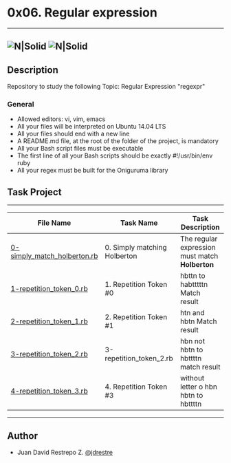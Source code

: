# 0x06. Regular expression
---
![N|Solid](https://www.holbertonschool.com/holberton-logo.png) ![N|Solid](https://intranet.hbtn.io/assets/holberton-logo-coral-27055cb2f875eb10bf3b3942e52a24581bc0667695bdc856d4f08b469b678000.png)
---

## Description
Repository to study the following Topic: Regular Expression "regexpr"

### General

- Allowed editors: vi, vim, emacs
- All your files will be interpreted on Ubuntu 14.04 LTS
- All your files should end with a new line
- A README.md file, at the root of the folder of the project, is mandatory
- All your Bash script files must be executable
- The first line of all your Bash scripts should be exactly #!/usr/bin/env ruby
- All your regex must be built for the Oniguruma library

## Task Project
---
File Name|Task Name|Task Description
---|---|---
[0-simply_match_holberton.rb](https://github.com/jdrestre/holberton-system_engineering-devops/tree/master/0x06-regular_expressions/0-simply_match_holberton.rb)|0. Simply matching Holberton|The regular expression must match **Holberton**
[1-repetition_token_0.rb](https://github.com/jdrestre/holberton-system_engineering-devops/tree/master/0x06-regular_expressions/1-repetition_token_0.rb)|1. Repetition Token #0|hbttn to habtttttn Match result
[2-repetition_token_1.rb](https://github.com/jdrestre/holberton-system_engineering-devops/tree/master/0x06-regular_expressions/2-repetition_token_1.rb)|2. Repetition Token #1|htn and hbtn Match result
[3-repetition_token_2.rb](https://github.com/jdrestre/holberton-system_engineering-devops/tree/master/0x06-regular_expressions/3-repetition_token_2.rb)|3-repetition_token_2.rb|hbn not hbtn to hbttttn match result
[4-repetition_token_3.rb](https://github.com/jdrestre/holberton-system_engineering-devops/tree/master/0x06-regular_expressions/4-repetition_token_3.rb)|4. Repetition Token #3|without letter o hbn hbtn to hbttttn



---
## Author

- Juan David Restrepo Z. [@jdrestre](https://twitter.com/jdrestre)
